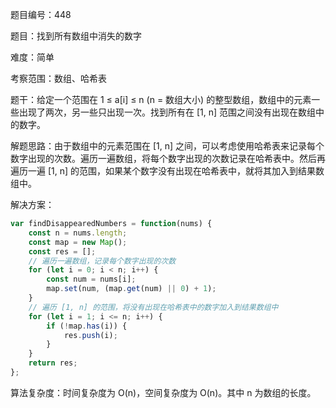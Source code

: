 题目编号：448

题目：找到所有数组中消失的数字

难度：简单

考察范围：数组、哈希表

题干：给定一个范围在 1 ≤ a[i] ≤ n (n = 数组大小) 的整型数组，数组中的元素一些出现了两次，另一些只出现一次。找到所有在 [1, n] 范围之间没有出现在数组中的数字。

解题思路：由于数组中的元素范围在 [1, n] 之间，可以考虑使用哈希表来记录每个数字出现的次数。遍历一遍数组，将每个数字出现的次数记录在哈希表中。然后再遍历一遍 [1, n] 的范围，如果某个数字没有出现在哈希表中，就将其加入到结果数组中。

解决方案：

```javascript
var findDisappearedNumbers = function(nums) {
    const n = nums.length;
    const map = new Map();
    const res = [];
    // 遍历一遍数组，记录每个数字出现的次数
    for (let i = 0; i < n; i++) {
        const num = nums[i];
        map.set(num, (map.get(num) || 0) + 1);
    }
    // 遍历 [1, n] 的范围，将没有出现在哈希表中的数字加入到结果数组中
    for (let i = 1; i <= n; i++) {
        if (!map.has(i)) {
            res.push(i);
        }
    }
    return res;
};
```

算法复杂度：时间复杂度为 O(n)，空间复杂度为 O(n)。其中 n 为数组的长度。